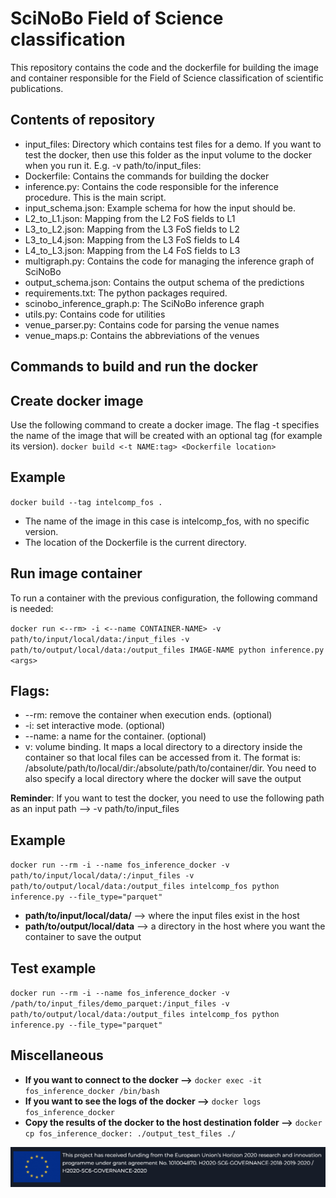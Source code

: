 # SciNoBo Field of Science classification

This repository contains the code and the dockerfile for building the image and container responsible for the Field of Science classification of scientific publications.

## Contents of repository
- input_files: Directory which contains test files for a demo. If you want to test the docker, then use this folder as the input volume to the docker when you run it. E.g. -v path/to/input_files:
- Dockerfile: Contains the commands for building the docker
- inference.py: Contains the code responsible for the inference procedure. This is the main script.
- input_schema.json: Example schema for how the input should be.
- L2_to_L1.json: Mapping from the L2 FoS fields to L1
- L3_to_L2.json: Mapping from the L3 FoS fields to L2
- L3_to_L4.json: Mapping from the L3 FoS fields to L4
- L4_to_L3.json: Mapping from the L4 FoS fields to L3
- multigraph.py: Contains the code for managing the inference graph of SciNoBo
- output_schema.json: Contains the output schema of the predictions
- requirements.txt: The python packages required.
- scinobo_inference_graph.p: The SciNoBo inference graph
- utils.py: Contains code for utilities
- venue_parser.py: Contains code for parsing the venue names
- venue_maps.p: Contains the abbreviations of the venues

## Commands to build and run the docker

## Create docker image
Use the following command to create a docker image.
The flag -t specifies the name of the image that will be created with an optional tag (for example its version).
`docker build <-t NAME:tag> <Dockerfile location>`

## Example
`docker build --tag intelcomp_fos .`

- The name of the image in this case is intelcomp_fos, with no specific version.
- The location of the Dockerfile is the current directory.

## Run image container
To run a container with the previous configuration, the following command is needed:

`docker run <--rm> -i <--name CONTAINER-NAME> -v path/to/input/local/data:/input_files -v path/to/output/local/data:/output_files IMAGE-NAME python inference.py <args>`

## Flags:

- --rm: remove the container when execution ends. (optional)
- -i: set interactive mode. (optional)
- --name: a name for the container. (optional)
- v: volume binding. It maps a local directory to a directory inside the container so that local files can be accessed from it. The format is: /absolute/path/to/local/dir:/absolute/path/to/container/dir. You need to also specify a local directory where the docker will save the output

**Reminder**: If you want to test the docker, you need to use the following path as an input path --> -v path/to/input_files

## Example

`docker run --rm -i --name fos_inference_docker -v path/to/input/local/data/:/input_files -v path/to/output/local/data:/output_files intelcomp_fos python inference.py --file_type="parquet"`

- **path/to/input/local/data/** --> where the input files exist in the host
- **path/to/output/local/data** --> a directory in the host where you want the container to save the output

## Test example

`docker run --rm -i --name fos_inference_docker -v /path/to/input_files/demo_parquet:/input_files -v path/to/output/local/data:/output_files intelcomp_fos python inference.py --file_type="parquet"`

## Miscellaneous
- **If you want to connect to the docker -->** `docker exec -it fos_inference_docker /bin/bash`
- **If you want to see the logs of the docker -->** `docker logs fos_inference_docker`
- **Copy the results of the docker to the host destination folder -->** `docker cp fos_inference_docker: ./output_test_files ./`

![This project has received funding from the European Union’s Horizon 2020 research and innovation programme under grant agreement No. 101004870. H2020-SC6-GOVERNANCE-2018-2019-2020 / H2020-SC6-GOVERNANCE-2020](https://github.com/IntelCompH2020/.github/blob/main/profile/banner.png)
